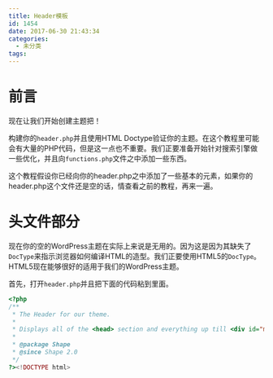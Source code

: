 ```yaml
---
title: Header模板
id: 1454
date: 2017-06-30 21:43:34
categories:
  - 未分类
tags:
---
```


# 前言

现在让我们开始创建主题把！

构建你的`header.php`并且使用HTML Doctype验证你的主题。在这个教程里可能会有大量的PHP代码，但是这一点也不重要。我们正要准备开始针对搜索引擎做一些优化，并且向`functions.php`文件之中添加一些东西。

这个教程假设你已经向你的header.php之中添加了一些基本的元素，如果你的header.php这个文件还是空的话，情查看之前的教程，再来一遍。

# 头文件部分

现在你的空的WordPress主题在实际上来说是无用的。因为这是因为其缺失了`DocType`来指示浏览器如何编译HTML的造型。我们正要使用HTML5的`DocType`。HTML5现在能够很好的适用于我们的WordPress主题。

首先，打开`header.php`并且把下面的代码粘到里面。

```php
<?php
/**
 * The Header for our theme.
 *
 * Displays all of the <head> section and everything up till <div id="main">
 *
 * @package Shape
 * @since Shape 2.0
 */
?><!DOCTYPE html>
```


 